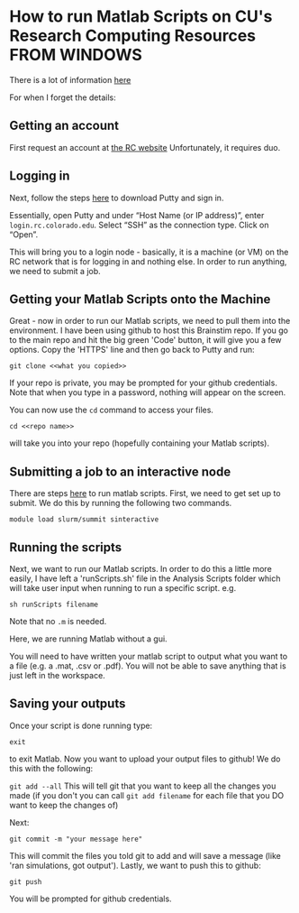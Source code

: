 # How to run Matlab Scripts on CU's Research Computing Resources FROM WINDOWS

There is a lot of information [here](https://curc.readthedocs.io/en/latest/software/matlab.html)

For when I forget the details:

## Getting an account
First request an account at [the RC website](https://rcamp.rc.colorado.edu/accounts/account-request/create/organization)
Unfortunately, it requires duo.

## Logging in
Next, follow the steps [here](https://curc.readthedocs.io/en/latest/access/logging-in.html) to download Putty and sign in.

Essentially, open Putty and under “Host Name (or IP address)”, enter `login.rc.colorado.edu`. Select “SSH” as the connection type. Click on “Open”.

This will bring you to a login node - basically, it is a machine (or VM) on the RC network that is for logging in and nothing else. In order to run anything, we need to submit a job.

## Getting your Matlab Scripts onto the Machine
Great - now in order to run our Matlab scripts, we need to pull them into the environment. I have been using github to host this Brainstim repo. If you go to the main repo and hit the big green 'Code' button, it will give you a few options. Copy the 'HTTPS' line and then go back to Putty and run:

`git clone <<what you copied>>`

If your repo is private, you may be prompted for your github credentials. Note that when you type in a password, nothing will appear on the screen.

You can now use the `cd` command to access your files.

`cd <<repo name>>`

will take you into your repo (hopefully containing your Matlab scripts).

## Submitting a job to an interactive node
There are steps [here](https://curc.readthedocs.io/en/latest/software/matlab.html) to run matlab scripts.
First, we need to get set up to submit. We do this by running the following two commands.

`module load slurm/summit
sinteractive`

## Running the scripts
Next, we want to run our Matlab scripts. In order to do this a little more easily, I have left a 'runScripts.sh' file in the Analysis Scripts folder which will take user input when running to run a specific script. e.g.

`sh runScripts filename`

Note that no `.m` is needed.

Here, we are running Matlab without a gui.

You will need to have written your matlab script to output what you want to a file (e.g. a .mat, .csv or .pdf). You will not be able to save anything that is just left in the workspace.

## Saving your outputs

Once your script is done running type:

`exit`

to exit Matlab. Now you want to upload your output files to github! We do this with the following:

`git add --all`
This will tell git that you want to keep all the changes you made (if you don't you can call `git add filename` for each file that you DO want to keep the changes of)

Next:

`git commit -m "your message here"`

This will commit the files you told git to add and will save a message (like 'ran simulations, got output'). Lastly, we want to push this to github:

`git push`

You will be prompted for github credentials.
